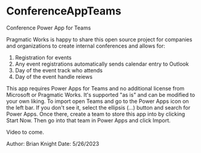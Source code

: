 # ConferenceAppTeams
Conference Power App for Teams

Pragmatic Works is happy to share this open source project for companies and organizations to create internal conferences and allows for:

1. Registration for events
2. Any event registrations automatically sends calendar entry to Outlook
3. Day of the event track who attends
4. Day of the event handle reiews

This app requires Power Apps for Teams and no additional license from Microsoft or Pragmatic Works. It's supported "as is" and can be modified to your own liking. To import open Teams and go to the Power Apps icon on the left bar. If you don't see it, select the ellipsis (...) button and search for Power Apps. Once there, create a team to store this app into by clicking Start Now. Then go into that team in Power Apps and click Import. 

Video to come.

Author: Brian Knight
Date: 5/26/2023
